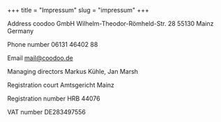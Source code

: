 +++
title = "Impressum"
slug = "impressum"
+++

Address
coodoo GmbH 
Wilhelm-Theodor-Römheld-Str. 28 
55130 Mainz 
Germany

Phone number
06131 46402 88

Email
mail@coodoo.de

Managing directors
Markus Kühle, Jan Marsh

Registration court
Amtsgericht Mainz

Registration number
HRB 44076

VAT number
DE283497556
